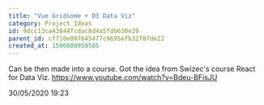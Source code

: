 ```yaml
---
title: "Vue Gridsome + D3 Data Viz"
category: Project Ideas
id: 9dcc13ca43844fcdac8d4a5fdb630e29
parent_id: cf710e097645477c9695efb32f07de22
created_at: 1590880959585
---
```


Can be then made into a course. Got the idea from Swizec's course React for Data Viz. https://www.youtube.com/watch?v=Bdeu-BFisJU

30/05/2020 19:23
                